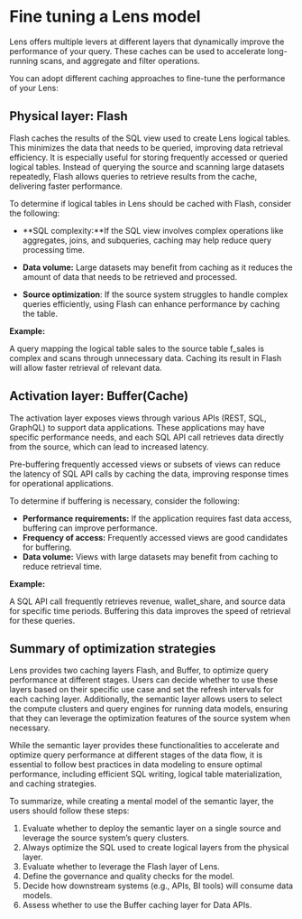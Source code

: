 # Fine tuning a Lens model

Lens offers multiple levers at different layers that dynamically improve the performance of your query. These caches can be used to accelerate long-running scans, and aggregate and filter operations.

You can adopt different caching approaches to fine-tune the performance of your Lens:

## Physical layer: Flash

Flash caches the results of the SQL view used to create Lens logical tables. This minimizes the data that needs to be queried, improving data retrieval efficiency. It is especially useful for storing frequently accessed or queried logical tables. Instead of querying the source and scanning large datasets repeatedly, Flash allows queries to retrieve results from the cache, delivering faster performance.

To determine if logical tables in Lens should be cached with Flash, consider the following:

- **SQL complexity:**If the SQL view involves complex operations like aggregates, joins, and subqueries, caching may help reduce query processing time.

- **Data volume:** Large datasets may benefit from caching as it reduces the amount of data that needs to be retrieved and processed.

- **Source optimization**: If the source system struggles to handle complex queries efficiently, using Flash can enhance performance by caching the table.

**Example:**

A query mapping the logical table sales to the source table f_sales is complex and scans through unnecessary data. Caching its result in Flash will allow faster retrieval of relevant data.


## Activation layer: Buffer(Cache)

The activation layer exposes views through various APIs (REST, SQL, GraphQL) to support data applications. These applications may have specific performance needs, and each SQL API call retrieves data directly from the source, which can lead to increased latency.

Pre-buffering frequently accessed views or subsets of views can reduce the latency of SQL API calls by caching the data, improving response times for operational applications.

To determine if buffering is necessary, consider the following:

- **Performance requirements:** If the application requires fast data access, buffering can improve performance.
- **Frequency of access:** Frequently accessed views are good candidates for buffering.
- **Data volume:** Views with large datasets may benefit from caching to reduce retrieval time.

**Example:**

A SQL API call frequently retrieves revenue, wallet_share, and source data for specific time periods. Buffering this data improves the speed of retrieval for these queries.

## Summary of optimization strategies

Lens provides two caching layers Flash, and Buffer, to optimize query performance at different stages. Users can decide whether to use these layers based on their specific use case and set the refresh intervals for each caching layer. Additionally, the semantic layer allows users to select the compute clusters and query engines for running data models, ensuring that they can leverage the optimization features of the source system when necessary.

While the semantic layer provides these functionalities to accelerate and optimize query performance at different stages of the data flow, it is essential to follow best practices in data modeling to ensure optimal performance, including efficient SQL writing, logical table materialization, and caching strategies.

To summarize, while creating a mental model of the semantic layer, the users should follow these steps:

1. Evaluate whether to deploy the semantic layer on a single source and leverage the source system’s query clusters.
2. Always optimize the SQL used to create logical layers from the physical layer.
3. Evaluate whether to leverage the Flash layer of Lens.
4. Define the governance and quality checks for the model.
5. Decide how downstream systems (e.g., APIs, BI tools) will consume data models.
6. Assess whether to use the Buffer caching layer for Data APIs.